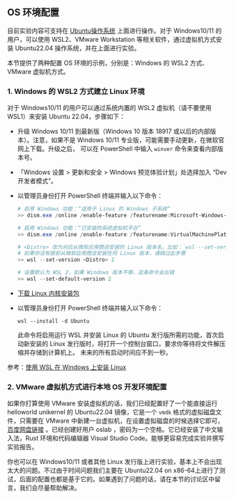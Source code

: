 ## OS 环境配置

目前实验内容可支持在 [Ubuntu操作系统](https://cdimage.ubuntu.com/releases/) 上面进行操作。对于 Windows10/11 的用户，可以使用 WSL2、VMware Workstation 等相关软件，通过虚拟机方式安装 Ubuntu22.04 操作系统，并在上面进行实验。

本节提供了两种配置 OS 环境的示例，分别是：Windows 的 WSL2 方式、VMware 虚拟机方式。

### 1. Windows 的 WSL2 方式建立 Linux 环境

对于 Windows10/11 的用户可以通过系统内置的 WSL2 虚拟机（请不要使用 WSL1）来安装 Ubuntu 22.04，步骤如下：

- 升级 Windows 10/11 到最新版（Windows 10 版本 18917 或以后的内部版本）。注意，如果不是 Windows 10/11 专业版，可能需要手动更新，在微软官网上下载。升级之后， 可以在 PowerShell 中输入 `winver` 命令来查看内部版本号。

- 「Windows 设置 > 更新和安全 > Windows 预览体验计划」处选择加入 “Dev 开发者模式”。

- 以管理员身份打开 PowerShell 终端并输入以下命令：

  ```powershell
  # 启用 Windows 功能：“适用于 Linux 的 Windows 子系统”
  >> dism.exe /online /enable-feature /featurename:Microsoft-Windows-Subsystem-Linux /all /norestart
  
  # 启用 Windows 功能：“已安装的系统虚拟机平台”
  >> dism.exe /online /enable-feature /featurename:VirtualMachinePlatform /all /norestart
  
  # <Distro> 改为对应从微软应用商店安装的 Linux 版本名，比如：`wsl --set-version Ubuntu 2`
  # 如果你没有提前从微软应用商店安装任何 Linux 版本，请跳过此步骤
  >> wsl --set-version <Distro> 2
  
  # 设置默认为 WSL 2，如果 Windows 版本不够，这条命令会出错
  >> wsl --set-default-version 2
  ```

- [下载 Linux 内核安装包](https://docs.microsoft.com/zh-cn/windows/wsl/install-win10#step-4---download-the-linux-kernel-update-package)

- 以管理员身份打开 PowerShell 终端并输入以下命令：

  `wsl --install -d Ubuntu`

  此命令将启用运行 WSL 并安装 Linux 的 Ubuntu 发行版所需的功能，首次启动新安装的 Linux 发行版时，将打开一个控制台窗口，要求你等待将文件解压缩并存储到计算机上。 未来的所有启动时间应不到一秒。

参考：[使用 WSL 在 Windows 上安装 Linux](https://docs.microsoft.com/zh-cn/windows/wsl/install-win10#step-4---download-the-linux-kernel-update-package)

### 2. VMware 虚拟机方式进行本地 OS 开发环境配置

如果你打算使用 VMware 安装虚拟机的话，我们已经配置好了一个能直接运行 helloworld unikernel 的 Ubuntu22.04 镜像，它是一个 `vmdk` 格式的虚拟磁盘文件，只需要在 VMware 中新建一台虚拟机，在设置虚拟磁盘的时候选择它即可，[百度网盘链接](https://pan.baidu.com/s/1yQHtQIXQUbHCbyqSPtuqqQ?pwd=pcxf) 。已经创建好用户 oslab ，密码为一个空格。它已经安装了中文输入法，Rust 环境和代码编辑器 Visual Studio Code。能够更容易完成实验并撰写实验报告。

你也可以在 Windows10/11 或者其他 Linux 发行版上进行实验，基本上不会出现太大的问题。不过由于时间问题我们主要在 Ubuntu22.04  on x86-64上进行了测试，后面的配置也都是基于它的。如果遇到了问题的话，请在本节的讨论区中留言，我们会尽量帮助解决。

